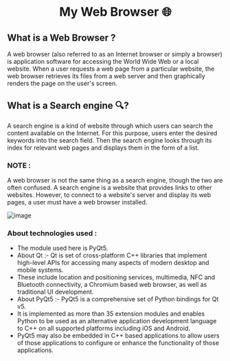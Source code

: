 # <h1 align="center"> My Web Browser 🌐</h1>

## What is a Web Browser ?
A web browser (also referred to as an Internet browser or simply a browser) is application software for accessing the World Wide Web or a local website. When a user requests a web page from a particular website, the web browser retrieves its files from a web server and then graphically renders the page on the user's screen.

## What is a Search engine 🔍?
A search engine is a kind of website through which users can search the content available on the Internet. For this purpose, users enter the desired keywords into the search field. Then the search engine looks through its index for relevant web pages and displays them in the form of a list.

### NOTE :
A web browser is not the same thing as a search engine, though the two are often confused. A search engine is a website that provides links to other websites. However, to connect to a website's server and display its web pages, a user must have a web browser installed.

![image](https://user-images.githubusercontent.com/104165177/191278259-052adddb-7319-462f-96ed-fb63cb8a7332.png)
### About technologies used :
- The module used here is PyQt5.
-  About Qt :- Qt is set of cross-platform C++ libraries that implement high-level APIs for accessing many aspects of modern desktop and mobile systems. 
-  These include location and positioning services, multimedia, NFC and Bluetooth connectivity, a Chromium based web browser, as well as traditional UI development.
-  About PyQt5 :- PyQt5 is a comprehensive set of Python bindings for Qt v5. 
-  It is implemented as more than 35 extension modules and enables Python to be used as an alternative application development language to C++ on all supported platforms including iOS and Android. 
-  PyQt5 may also be embedded in C++ based applications to allow users of those applications to configure or enhance the functionality of those applications.

